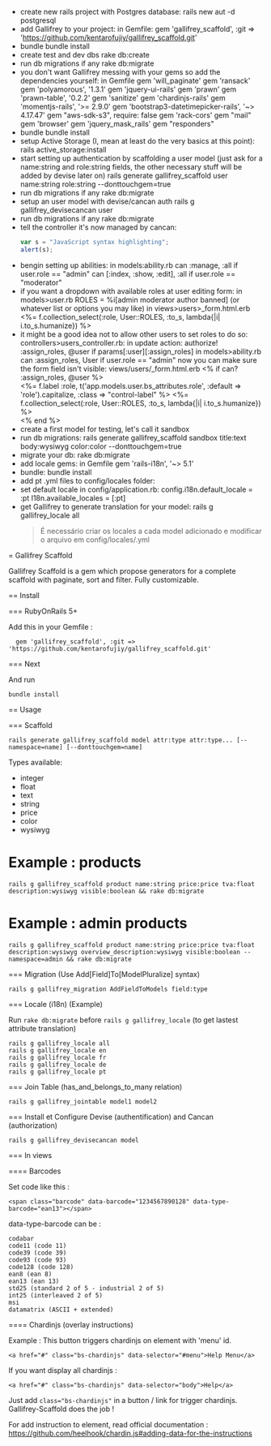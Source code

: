 + create new rails project with Postgres database:
    rails new aut -d postgresql
+ add Gallifrey to your project:
    in Gemfile:
    gem 'gallifrey_scaffold', :git => 'https://github.com/kentarofujiy/gallifrey_scaffold.git'
+ bundle
    bundle install
+ create test and dev dbs
    rake db:create
+ run db migrations if any
    rake db:migrate
+ you don't want Gallifrey messing with your gems so add the dependencies yourself:
    in Gemfile
    gem 'will_paginate'
    gem 'ransack'
    gem 'polyamorous', '1.3.1'
    gem 'jquery-ui-rails'
    gem 'prawn'
    gem 'prawn-table', '0.2.2'
    gem 'sanitize'
    gem 'chardinjs-rails'
    gem 'momentjs-rails', '>= 2.9.0'
    gem 'bootstrap3-datetimepicker-rails', '~> 4.17.47'
    gem "aws-sdk-s3", require: false
    gem 'rack-cors'
    gem "mail"
    gem 'browser'
    gem 'jquery_mask_rails'
    gem "responders"
+ bundle
    bundle install
+ setup Active Storage (I, mean at least do the very basics at this point):
    rails active_storage:install
+ start setting up authentication by scaffolding a user model (just ask for a name:string and role:string fields, the other necessary stuff will be added by devise later on)
    rails generate gallifrey_scaffold user name:string role:string --donttouchgem=true
+ run db migrations if any
    rake db:migrate
+ setup an user model with devise/cancan auth
    rails g gallifrey_devisecancan user
+ run db migrations if any
    rake db:migrate
+ tell the controller it's now managed by cancan:
    ```javascript
    var s = "JavaScript syntax highlighting";
    alert(s);
    ```
+ bengin setting up abilities:
    in models:ability.rb
        can :manage, :all if user.role == "admin"
        can [:index, :show, :edit], :all if user.role == "moderator"
+ if you want a dropdown with available roles at user editing form:
    in models>user.rb
          ROLES = %i[admin moderator author banned] (or whatever list or options you may like)
    in views>users>_form.html.erb
          <%= f.collection_select(:role, User::ROLES, :to_s, lambda{|i| i.to_s.humanize}) %>
+ it might be a good idea not to allow other users to set roles to do so:
    controllers>users_controller.rb:
        in update action:
             authorize! :assign_roles, @user if params[:user][:assign_roles]
    in models>ability.rb
          can :assign_roles, User if user.role == "admin"
    now you can make sure the form field isn't visible:
        views/users/_form.html.erb
            <% if can? :assign_roles, @user %>
                <div class="form-group">
                    <%= f.label :role, t('app.models.user.bs_attributes.role', :default => 'role').capitalize, :class => "control-label" %>
                    <%= f.collection_select(:role, User::ROLES, :to_s, lambda{|i| i.to_s.humanize}) %>
                </div>
            <% end %>
+ create a first model for testing, let's call it sandbox
+ run db migrations:
    rails generate gallifrey_scaffold sandbox title:text body:wysiwyg  color:color --donttouchgem=true
+ migrate your db:
    rake db:migrate
+ add locale gems:
    in Gemfile
    gem 'rails-i18n', '~> 5.1'
+ bundle:
    bundle install
+ add pt .yml files to config/locales folder:
+ set default locale in config/application.rb:
    config.i18n.default_locale = :pt
    I18n.available_locales = [:pt]
+ get Gallifrey to generate translation for your model:
    rails g gallifrey_locale all
    > É necessário criar os locales a cada model adicionado e modificar o arquivo em config/locales/<projeto>.yml




= Gallifrey Scaffold

Gallifrey Scaffold is a gem which propose generators for a complete scaffold with paginate, sort and filter.
Fully customizable.


== Install


=== RubyOnRails 5+

Add this in your Gemfile :

      gem 'gallifrey_scaffold', :git => 'https://github.com/kentarofujiy/gallifrey_scaffold.git'

=== Next

And run

    bundle install

== Usage

=== Scaffold

    rails generate gallifrey_scaffold model attr:type attr:type... [--namespace=name] [--donttouchgem=name]

Types available:
* integer
* float
* text
* string
* price
* color
* wysiwyg

# Example : products

    rails g gallifrey_scaffold product name:string price:price tva:float description:wysiwyg visible:boolean && rake db:migrate

# Example : admin products

    rails g gallifrey_scaffold product name:string price:price tva:float description:wysiwyg overview_description:wysiwyg visible:boolean --namespace=admin && rake db:migrate

=== Migration (Use Add[Field]To[ModelPluralize] syntax)

    rails g gallifrey_migration AddFieldToModels field:type

=== Locale (i18n) (Example)

Run `rake db:migrate` before `rails g gallifrey_locale` (to get lastest attribute translation)

    rails g gallifrey_locale all
    rails g gallifrey_locale en
    rails g gallifrey_locale fr
    rails g gallifrey_locale de
    rails g gallifrey_locale pt

=== Join Table (has_and_belongs_to_many relation)

    rails g gallifrey_jointable model1 model2

=== Install et Configure Devise (authentification) and Cancan (authorization)

    rails g gallifrey_devisecancan model

=== In views

==== Barcodes

Set code like this :

    <span class="barcode" data-barcode="1234567890128" data-type-barcode="ean13"></span>

data-type-barcode can be :

    codabar
    code11 (code 11)
    code39 (code 39)
    code93 (code 93)
    code128 (code 128)
    ean8 (ean 8)
    ean13 (ean 13)
    std25 (standard 2 of 5 - industrial 2 of 5)
    int25 (interleaved 2 of 5)
    msi
    datamatrix (ASCII + extended)

==== Chardinjs (overlay instructions)

Example : This button triggers chardinjs on element with 'menu' id.

    <a href="#" class="bs-chardinjs" data-selector="#menu">Help Menu</a>

If you want display all chardinjs :

    <a href="#" class="bs-chardinjs" data-selector="body">Help</a>

Just add `class="bs-chardinjs"` in a button / link for trigger chardinjs. Gallifrey-Scaffold does the job !

For add instruction to element, read official documentation : https://github.com/heelhook/chardin.js#adding-data-for-the-instructions
